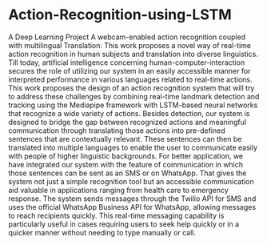 # Action-Recognition-using-LSTM
A Deep Learning Project
A webcam-enabled action recognition coupled with multilingual Translation: This work proposes a novel way of real-time action recognition in human subjects and translation into diverse linguistics. Till today, artificial intelligence concerning human-computer-interaction secures the role of utilizing our system in an easily accessible manner for interpreted performance in various languages related to real-time actions. 
    This work proposes the design of an action recognition system that will try to address these challenges by combining real-time landmark detection and tracking using the Mediapipe framework with LSTM-based neural networks that recognize a wide variety of actions. Besides detection, our system is designed to bridge the gap between recognized actions and meaningful communication through translating those actions into pre-defined sentences that are contextually relevant.
    These sentences can then be translated into multiple languages to enable the user to communicate easily with people of higher linguistic backgrounds. For better application, we have integrated our system with the feature of communication in which those sentences can be sent as an SMS or on WhatsApp. That gives the system not just a simple recognition tool but an accessible communication aid valuable in applications ranging from health care to emergency response.
    The system sends messages through the Twilio API for SMS and uses the official WhatsApp Business API for WhatsApp, allowing messages to reach recipients quickly. This real-time messaging capability is particularly useful in cases requiring users to seek help quickly or in a quicker manner without needing to type manually or call.
